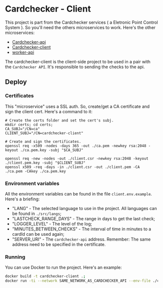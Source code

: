 # Cardchecker - Client
This project is part from the Cardchecker services ( a Eletronic Point Control System ). So you'll need the others microservices to work.
Here's the other microservices:
* [Cardchecker-api](https://github.com/GSaiki26/cardchecker-api)
* [Cardchecker-client](https://github.com/GSaiki26/cardchecker-client)
* [worker-api](https://github.com/GSaiki26/worker-api)

The cardchecker-client is the client-side project to be used in a pair with the `Cardchecker API`. It's responsible to sending the checks to the api. 

## Deploy
### Certificates
This "microservice" uses a SSL auth. So, create/get a CA certificate and sign the client cert. Here's a command to it:
```ssh
# Create the certs folder and set the cert's subj.
mkdir certs; cd certs;
CA_SUBJ="/CN=ca"
CLIENT_SUBJ="/CN=cardchecker-client"

# Create and sign the certificates.
openssl req -x509 -nodes -days 365 -out ./ca.pem -newkey rsa:2048 -keyout ./ca.pem.key -subj "$CA_SUBJ"

openssl req -new -nodes -out ./client.csr -newkey rsa:2048 -keyout ./client.pem.key -subj "$CLIENT_SUBJ"
openssl x509 -req -days -in ./client.csr -out ./client.pem -CA ./ca.pem -CAkey ./ca.pem.key
```

### Environment variables
All the environment variables can be found in the file `client.env.example`. Here's a briefing:
* "LANG" - The selected language to use in the project. All languages can be found in `./src/langs`;
* "LASTCHECK_RANGE_DAYS" - The range in days to get the last check;
* "LOGGER_LEVEL" - The level of the log;
* "MINUTES_BETWEEN_CHECKS" - The interval of time in minutes to a cardId can be used again;
* "SERVER_URI" - The `cardchecker-api` address. Remember: The same address need to be specified in the certificate.

### Running
You can use Docker to run the project. Here's an example:
```sh
docker build -t cardchecker-client .;
docker run -ti --network SAME_NETWORK_AS_CARDCHECKER_API --env-file ./client.env --volume ${pwd}/data:/app/data:rw --name cardchecker-client cardchecker-client;
```
